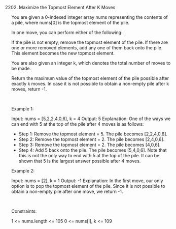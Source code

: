 2202. Maximize the Topmost Element After K Moves

You are given a 0-indexed integer array nums representing the contents of a pile, where nums[0] is the topmost element of the pile.

In one move, you can perform either of the following:

If the pile is not empty, remove the topmost element of the pile.
If there are one or more removed elements, add any one of them back onto the pile. This element becomes the new topmost element.

You are also given an integer k, which denotes the total number of moves to be made.

Return the maximum value of the topmost element of the pile possible after exactly k moves. In case it is not possible to obtain a non-empty pile after k moves, return -1.

 

Example 1:

Input: nums = [5,2,2,4,0,6], k = 4
Output: 5
Explanation:
One of the ways we can end with 5 at the top of the pile after 4 moves is as follows:
- Step 1: Remove the topmost element = 5. The pile becomes [2,2,4,0,6].
- Step 2: Remove the topmost element = 2. The pile becomes [2,4,0,6].
- Step 3: Remove the topmost element = 2. The pile becomes [4,0,6].
- Step 4: Add 5 back onto the pile. The pile becomes [5,4,0,6].
Note that this is not the only way to end with 5 at the top of the pile. It can be shown that 5 is the largest answer possible after 4 moves.


Example 2:

Input: nums = [2], k = 1
Output: -1
Explanation: 
In the first move, our only option is to pop the topmost element of the pile.
Since it is not possible to obtain a non-empty pile after one move, we return -1.


 

Constraints:

1 <= nums.length <= 105
0 <= nums[i], k <= 109